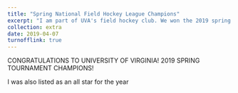 ```yaml
---
title: "Spring National Field Hockey League Champions"
excerpt: "I am part of UVA's field hockey club. We won the 2019 spring National Field Hockey tournament. We also placed second in the 2019 fall National Field Hockey tournament. I have since been included in the 2019 National Field Hockey [All-Stars Team](https://nationalfieldhockeyleague.com/tournaments/all-stars/).<br/><img src='/images/extra/fieldhockey.jpg'>"
collection: extra
date: 2019-04-07
turnofflink: true
---
```


CONGRATULATIONS TO UNIVERSITY OF VIRGINIA!
2019 SPRING TOURNAMENT CHAMPIONS!

I was also listed as an all star for the year